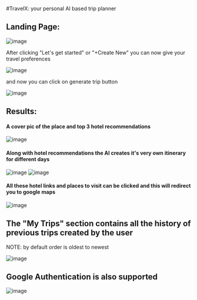 #TravelX: your personal AI based trip planner

## Landing Page:
![image](https://github.com/user-attachments/assets/f2b49a8c-7ff7-4937-b9dc-9a1bb1eb5cc0)

After clicking "Let's get started" or "+Create New"
you can now give your travel preferences

![image](https://github.com/user-attachments/assets/43388734-baea-4002-a3a6-843864f53364)



and now you can click on generate trip button

![image](https://github.com/user-attachments/assets/d4b35def-4bb2-4b19-9051-a517fb0db548)



## Results:
#### A cover pic of the place and top 3 hotel recommendations

![image](https://github.com/user-attachments/assets/c45dce39-c10b-499e-a80d-de395bed47a5)



#### Along with hotel recommendations the AI creates it's very own itinerary for different days

![image](https://github.com/user-attachments/assets/1eaa43ef-1e8c-4d24-9ae1-1960c214ad27)
![image](https://github.com/user-attachments/assets/1a1a5892-fb9d-4363-b84c-7b197a30bea2)



#### All these hotel links and places to visit can be clicked and this will redirect you to google maps

![image](https://github.com/user-attachments/assets/9e660b35-5820-4929-bd43-dfe501ea589f)


## The "My Trips" section contains all the history of previous trips created by the user
NOTE: by default order is oldest to newest

![image](https://github.com/user-attachments/assets/4d8c7091-8932-4729-9c4f-e22ac448ae8f)


## Google Authentication is also supported

![image](https://github.com/user-attachments/assets/7e93d7f6-4b22-454d-90c2-e923288ffb6c)

